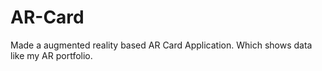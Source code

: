 # AR-Card
Made a augmented reality based AR Card Application. Which shows data like my AR portfolio.
